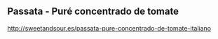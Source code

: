 ## Passata - Puré concentrado de tomate

http://sweetandsour.es/passata-pure-concentrado-de-tomate-italiano

